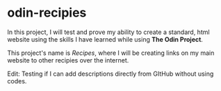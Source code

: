 # odin-recipies
<p>In this project, I will test and prove my ability to create a standard, html website using the skills I have learned while using <strong>The Odin Project</strong>.</p>
<p>This project's name is <em>Recipes</em>, where I will be creating links on my main website to other recipies over the internet.</p>
<p> Edit: Testing if I can add descriptions directly from GItHub without using codes. </p>
